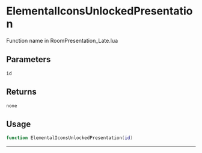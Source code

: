 # ElementalIconsUnlockedPresentation
Function name in RoomPresentation_Late.lua
## Parameters
`id`
## Returns
`none`
## Usage
```lua
function ElementalIconsUnlockedPresentation(id)
```
---
